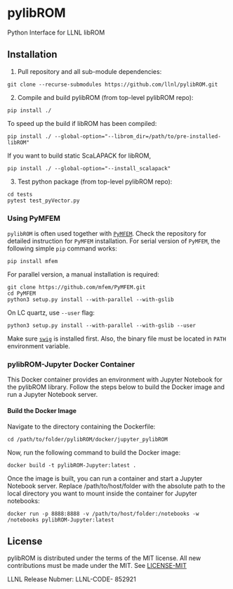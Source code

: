 # pylibROM
Python Interface for LLNL libROM 

## Installation

1. Pull repository and all sub-module dependencies:
  ```
  git clone --recurse-submodules https://github.com/llnl/pylibROM.git
  ```

2. Compile and build pylibROM (from top-level pylibROM repo):
  ```
  pip install ./
  ```
  To speed up the build if libROM has been compiled:
  ```
  pip install ./ --global-option="--librom_dir=/path/to/pre-installed-libROM"
  ```  
  If you want to build static ScaLAPACK for libROM,
  ```
  pip install ./ --global-option="--install_scalapack"
  ```
  
3. Test python package (from top-level pylibROM repo):
  ```
  cd tests
  pytest test_pyVector.py
  ```

### Using PyMFEM
`pylibROM` is often used together with [`PyMFEM`](https://github.com/mfem/PyMFEM).
Check the repository for detailed instruction for `PyMFEM` installation.
For serial version of `PyMFEM`, the following simple `pip` command works:
```
pip install mfem
```
For parallel version, a manual installation is required:
```
git clone https://github.com/mfem/PyMFEM.git
cd PyMFEM
python3 setup.py install --with-parallel --with-gslib
```
On LC quartz, use `--user` flag:
```
python3 setup.py install --with-parallel --with-gslib --user
```
Make sure [`swig`](https://pypi.org/project/swig) is installed first. Also, the binary file must be located in `PATH` environment variable.

### pylibROM-Jupyter Docker Container

This Docker container provides an environment with Jupyter Notebook for the pylibROM library. Follow the steps below to build the Docker image and run a Jupyter Notebook server.

#### Build the Docker Image

Navigate to the directory containing the Dockerfile:
 ```
cd /path/to/folder/pylibROM/docker/jupyter_pylibROM
 ```

Now, run the following command to build the Docker image:
 
 ```
docker build -t pylibROM-Jupyter:latest .
 ```

Once the image is built, you can run a container and start a Jupyter Notebook server. Replace /path/to/host/folder with the absolute path to the local directory you want to mount inside the container for Jupyter notebooks: 

 ```
docker run -p 8888:8888 -v /path/to/host/folder:/notebooks -w /notebooks pylibROM-Jupyter:latest
 ```


## License
pylibROM is distributed under the terms of the MIT license. All new contributions must be made under the MIT. See
[LICENSE-MIT](https://github.com/LLNL/pylibROM/blob/main/LICENSE)

LLNL Release Nubmer: LLNL-CODE- 852921
